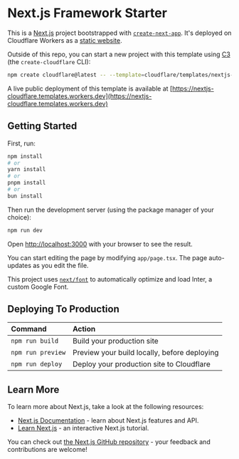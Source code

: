 # Next.js Framework Starter

<!-- dash-content-start -->

This is a [Next.js](https://nextjs.org/) project bootstrapped with [`create-next-app`](https://github.com/vercel/next.js/tree/canary/packages/create-next-app). It's deployed on Cloudflare Workers as a [static website](https://developers.cloudflare.com/workers/static-assets/).

<!-- dash-content-end -->

Outside of this repo, you can start a new project with this template using [C3](https://developers.cloudflare.com/pages/get-started/c3/) (the `create-cloudflare` CLI):

```bash
npm create cloudflare@latest -- --template=cloudflare/templates/nextjs-cloudflare
```

A live public deployment of this template is available at [https://nextjs-cloudflare.templates.workers.dev](https://nextjs-cloudflare.templates.workers.dev)

## Getting Started

First, run:

```bash
npm install
# or
yarn install
# or
pnpm install
# or
bun install
```

Then run the development server (using the package manager of your choice):

```bash
npm run dev
```

Open [http://localhost:3000](http://localhost:3000) with your browser to see the result.

You can start editing the page by modifying `app/page.tsx`. The page auto-updates as you edit the file.

This project uses [`next/font`](https://nextjs.org/docs/basic-features/font-optimization) to automatically optimize and load Inter, a custom Google Font.

## Deploying To Production

| Command           | Action                                       |
| :---------------- | :------------------------------------------- |
| `npm run build`   | Build your production site                   |
| `npm run preview` | Preview your build locally, before deploying |
| `npm run deploy`  | Deploy your production site to Cloudflare    |

## Learn More

To learn more about Next.js, take a look at the following resources:

- [Next.js Documentation](https://nextjs.org/docs) - learn about Next.js features and API.
- [Learn Next.js](https://nextjs.org/learn) - an interactive Next.js tutorial.

You can check out [the Next.js GitHub repository](https://github.com/vercel/next.js/) - your feedback and contributions are welcome!
